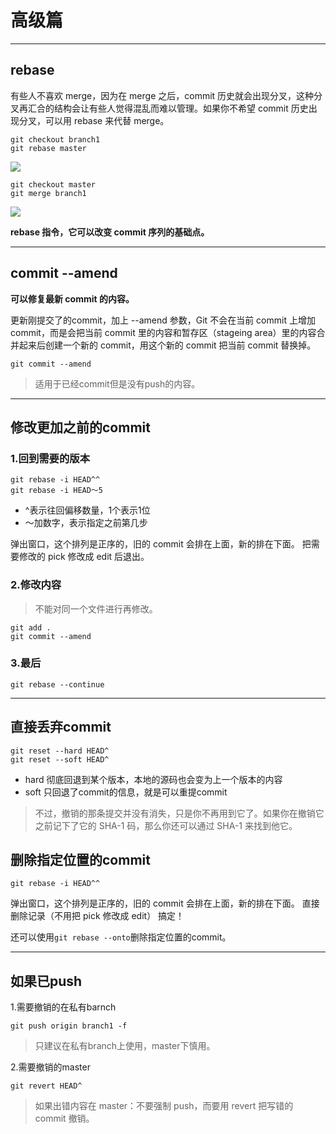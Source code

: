 # 高级篇
---

## rebase

有些人不喜欢 merge，因为在 merge 之后，commit 历史就会出现分叉，这种分叉再汇合的结构会让有些人觉得混乱而难以管理。如果你不希望 commit 历史出现分叉，可以用 rebase 来代替 merge。

```
git checkout branch1
git rebase master
```
![](https://user-gold-cdn.xitu.io/2017/11/30/1600abd620a8e28c?imageslim)

```
git checkout master
git merge branch1
```
![](https://user-gold-cdn.xitu.io/2017/12/2/160149e054fe485c?imageslim)

**rebase 指令，它可以改变 commit 序列的基础点。**

---

## commit --amend

**可以修复最新 commit 的内容。**

更新刚提交了的commit，加上 --amend 参数，Git 不会在当前 commit 上增加 commit，而是会把当前 commit 里的内容和暂存区（stageing area）里的内容合并起来后创建一个新的 commit，用这个新的 commit 把当前 commit 替换掉。

```
git commit --amend
```

> 适用于已经commit但是没有push的内容。

---

## 修改更加之前的commit

### 1.回到需要的版本

```
git rebase -i HEAD^^
git rebase -i HEAD～5
```

- ^表示往回偏移数量，1个表示1位
- ～加数字，表示指定之前第几步

弹出窗口，这个排列是正序的，旧的 commit 会排在上面，新的排在下面。
把需要修改的 pick 修改成 edit 后退出。

### 2.修改内容
> 不能对同一个文件进行再修改。

```
git add .
git commit --amend
```

### 3.最后
```
git rebase --continue
```

---

## 直接丢弃commit

```
git reset --hard HEAD^
git reset --soft HEAD^
```

- hard 彻底回退到某个版本，本地的源码也会变为上一个版本的内容
- soft 只回退了commit的信息，就是可以重提commit

> 不过，撤销的那条提交并没有消失，只是你不再用到它了。如果你在撤销它之前记下了它的 SHA-1 码，那么你还可以通过 SHA-1 来找到他它。

## 删除指定位置的commit

```
git rebase -i HEAD^^
```

弹出窗口，这个排列是正序的，旧的 commit 会排在上面，新的排在下面。
直接删除记录（不用把 pick 修改成 edit）
搞定！

还可以使用`git rebase --onto`删除指定位置的commit。

---

## 如果已push

1.需要撤销的在私有barnch

```
git push origin branch1 -f
```
>只建议在私有branch上使用，master下慎用。

2.需要撤销的master

```
git revert HEAD^
```
>如果出错内容在 master：不要强制 push，而要用 revert 把写错的 commit 撤销。














